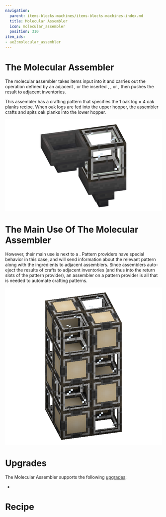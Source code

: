 ```yaml
---
navigation:
  parent: items-blocks-machines/items-blocks-machines-index.md
  title: Molecular Assembler
  icon: molecular_assembler
  position: 310
item_ids:
- ae2:molecular_assembler
---
```

# The Molecular Assembler

<BlockImage id="molecular_assembler" scale="8" />

The molecular assembler takes items input into it and carries out the operation defined by an adjacent <ItemLink id="pattern_provider" />,
or the inserted <ItemLink id="crafting_pattern" />, <ItemLink id="smithing_table_pattern" />, or <ItemLink id="stonecutting_pattern" />,
then pushes the result to adjacent inventories.

This assembler has a crafting pattern that specifies the 1 oak log = 4 oak planks recipe. When oak logs are fed into the upper hopper,
the assembler crafts and spits oak planks into the lower hopper.

![Standalone Assembler](../assets/assemblies/standalone_assembler.png)

# The Main Use Of The Molecular Assembler

However, their main use is next to a <ItemLink id="pattern_provider" />. Pattern providers have special behavior in this case,
and will send information about the relevant pattern along with the ingredients to adjacent assemblers. Since assemblers auto-eject the results of
crafts to adjacent inventories (and thus into the return slots of the pattern provider), an assembler on a pattern provider 
is all that is needed to automate crafting patterns.

![Assembler Tower](../assets/assemblies/assembler_tower.png)

# Upgrades

The Molecular Assembler supports the following [upgrades](upgrade_cards.md):

- <ItemLink id="speed_card" />

# Recipe

<RecipeFor id="molecular_assembler" />